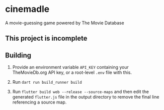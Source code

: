 # cinemadle
A movie-guessing game powered by The Movie Database

## This project is incomplete

## Building
1. Provide an environment variable `API_KEY` containing your
TheMovieDb.org API key, or a root-level `.env` file with
this.

1. Run `dart run build_runner build`

1. Run `flutter build web --release --source-maps` and then edit
the generated `flutter.js` file in the output directory to remove
the final line referencing a source map.